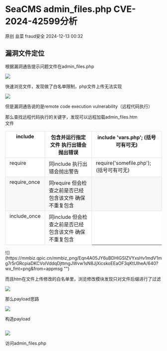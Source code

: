 #  SeaCMS admin_files.php CVE-2024-42599分析   
原创 韭菜  fraud安全   2024-12-13 00:32  
  
## 漏洞文件定位  
  
根据漏洞通告提示问题文件在admin_files.php  
  
![](https://mmbiz.qpic.cn/mmbiz_png/Eqn4A05JY6uBDHIGSIZVYxsHv1mdV1mgCV6AIcTzmvJU8WDnB6lVFe8RxATdajKUhqwwQCsBFlZjZicicN2QjtMQ/640?wx_fmt=png&from=appmsg "")  
  
快速浏览文件，发现做了白名单限制，php文件上传无法实现  
  
![](https://mmbiz.qpic.cn/mmbiz_png/Eqn4A05JY6uBDHIGSIZVYxsHv1mdV1mglsrshkeBBOcBUq0KwJV4X3ukNauewr0iazLDVGkyQdicOhEVHShicrLLg/640?wx_fmt=png&from=appmsg "")  
  
但是漏洞通告说的是remote code execution vulnerability（远程代码执行）  
  
那么查找远程代码执行的关键字，发现可以远程加载admin_files.htm  
文件  
<table><thead><tr style="box-sizing: border-box;background-color: rgb(255, 255, 255);border-top-width: 1px;border-top-style: solid;border-top-color: rgb(204, 204, 204);"><th valign="top" style="box-sizing: border-box;padding: 6px 13px;font-weight: bold;border: 1px solid rgb(221, 221, 221);"><section><span leaf="">include</span></section></th><th valign="top" style="box-sizing: border-box;padding: 6px 13px;font-weight: bold;border: 1px solid rgb(221, 221, 221);"><section><span leaf="">包含并运行指定文件 执行出错会抛出错误</span></section></th><th valign="top" style="box-sizing: border-box;padding: 6px 13px;font-weight: bold;border: 1px solid rgb(221, 221, 221);"><section><span leaf="">include &#39;vars.php&#39;; (括号可有可无)</span></section></th></tr></thead><tbody><tr style="box-sizing: border-box;background-color: rgb(255, 255, 255);border-top-width: 1px;border-top-style: solid;border-top-color: rgb(204, 204, 204);"><td valign="top" style="box-sizing: border-box;padding: 6px 13px;border: 1px solid rgb(221, 221, 221);"><section><span leaf="">require</span></section></td><td valign="top" style="box-sizing: border-box;padding: 6px 13px;border: 1px solid rgb(221, 221, 221);"><section><span leaf="">同include 执行出错会抛出警告</span></section></td><td valign="top" style="box-sizing: border-box;padding: 6px 13px;border: 1px solid rgb(221, 221, 221);"><section><span leaf="">require(&#39;somefile.php&#39;); (括号可有可无)</span></section></td></tr><tr style="box-sizing: border-box;background-color: rgb(248, 248, 248);border-top-width: 1px;border-top-style: solid;border-top-color: rgb(204, 204, 204);"><td valign="top" style="box-sizing: border-box;padding: 6px 13px;border: 1px solid rgb(221, 221, 221);"><section><span leaf="">require_once</span></section></td><td valign="top" style="box-sizing: border-box;padding: 6px 13px;border: 1px solid rgb(221, 221, 221);"><section><span leaf="">同require 但会检查之前是否已经包含该文件 确保不重复包含</span></section></td><td valign="top" style="box-sizing: border-box;padding: 6px 13px;border: 1px solid rgb(221, 221, 221);"><section><span leaf=""><br/></span></section></td></tr><tr style="box-sizing: border-box;background-color: rgb(255, 255, 255);border-top-width: 1px;border-top-style: solid;border-top-color: rgb(204, 204, 204);"><td valign="top" style="box-sizing: border-box;padding: 6px 13px;border: 1px solid rgb(221, 221, 221);"><section><span leaf="">include_once</span></section></td><td valign="top" style="box-sizing: border-box;padding: 6px 13px;border: 1px solid rgb(221, 221, 221);"><section><span leaf="">同include 但会检查之前是否已经包含该文件 确保不重复包含</span></section></td><td valign="top"><section><span leaf=""><br/></span></section></td></tr></tbody></table>  
![](https://mmbiz.qpic.cn/mmbiz_png/Eqn4A05JY6uBDHIGSIZVYxsHv1mdV1mg7r5rGRcpiaDKCVolVddqDjttmgJWvw1sN8JjXicskoEEaOF3qKtUIheA/640?wx_fmt=png&from=appmsg "")  
  
而且htm在文件上传修改的白名单里，浏览修改模块发现只对文件后缀进行了过滤  
  
![](https://mmbiz.qpic.cn/mmbiz_png/Eqn4A05JY6uBDHIGSIZVYxsHv1mdV1mgIbnqeeGLR6UXTjv3ea3DQrmmewowREXdibqctesK9WovRRpCwdKvpUA/640?wx_fmt=png&from=appmsg "")  
  
那么payload思路  
  
![](https://mmbiz.qpic.cn/mmbiz_png/Eqn4A05JY6uBDHIGSIZVYxsHv1mdV1mgkU4gO78BsEIJItmHMicib8VHrqEf8mCslNIDhrlkbUYFmAXsyolKZYDA/640?wx_fmt=png&from=appmsg "")  
  
构造payload  
```
```  
  
![](https://mmbiz.qpic.cn/mmbiz_png/Eqn4A05JY6uBDHIGSIZVYxsHv1mdV1mgYyA6HicGA91Wz640J72gYXiaYrny3fsibOSe6CSeEjLLxeEPRHjl9txaw/640?wx_fmt=png&from=appmsg "")  
  
访问admin_files.php  
  
  
  
